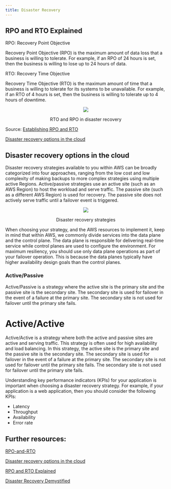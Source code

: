 ```yaml
---
title: Disaster Recovery
---
```


## RPO and RTO Explained

RPO: Recovery Point Objective

Recovery Point Objective (RPO) is the maximum amount of data loss that a business is willing to tolerate. For example, if an RPO of 24 hours is set, then the business is willing to lose up to 24 hours of data.

RTO: Recovery Time Objective

Recovery Time Objective (RTO) is the maximum amount of time that a business is willing to tolerate for its systems to be unavailable. For example, if an RTO of 4 hours is set, then the business is willing to tolerate up to 4 hours of downtime.

<div>
<div align="center"><img src="https://d2908q01vomqb2.cloudfront.net/972a67c48192728a34979d9a35164c1295401b71/2022/05/31/ClouldOps_913_1.png" /></div>
<div><p align="center">RTO and RPO in disaster recovery 
</p></div>
</div>

Source:  [Establishing RPO and RTO ](https://aws.amazon.com/blogs/mt/establishing-rpo-and-rto-targets-for-cloud-applications/)

[Disaster recovery options in the cloud](https://docs.aws.amazon.com/whitepapers/latest/disaster-recovery-workloads-on-aws/disaster-recovery-options-in-the-cloud.html)

## Disaster recovery options in the cloud

Disaster recovery strategies available to you within AWS can be broadly categorized into four approaches, ranging from the low cost and low complexity of making backups to more complex strategies using multiple active Regions. Active/passive strategies use an active site (such as an AWS Region) to host the workload and serve traffic. The passive site (such as a different AWS Region) is used for recovery. The passive site does not actively serve traffic until a failover event is triggered.

<div>
<div align="center"><img src={require('@site/static/img/Disaster-recovery-strategie.png').default} /></div>
<div><p align="center">Disaster recovery strategies</p></div>
</div>

When choosing your strategy, and the AWS resources to implement it, keep in mind that within AWS, we commonly divide services into the data plane and the control plane. The data plane is responsible for delivering real-time service while control planes are used to configure the environment. For maximum resiliency, you should use only data plane operations as part of your failover operation. This is because the data planes typically have higher availability design goals than the control planes.

### Active/Passive

Active/Passive is a strategy where the active site is the primary site and the passive site is the secondary site. The secondary site is used for failover in the event of a failure at the primary site. The secondary site is not used for failover until the primary site fails.
# Active/Active

Active/Active is a strategy where both the active and passive sites are active and serving traffic. This strategy is often used for high availability and load balancing. In this strategy, the active site is the primary site and the passive site is the secondary site. The secondary site is used for failover in the event of a failure at the primary site. The secondary site is not used for failover until the primary site fails. The secondary site is not used for failover until the primary site fails.

Understanding key performance indicators (KPIs) for your application is important when choosing a disaster recovery strategy. For example, if your application is a web application, then you should consider the following KPIs:

* Latency
* Throughput
* Availability
* Error rate

## Further resources:

[RPO-and-RTO](https://aws.amazon.com/blogs/mt/establishing-rpo-and-rto-targets-for-cloud-applications/)


[Disaster recovery options in the cloud](https://docs.aws.amazon.com/whitepapers/latest/disaster-recovery-workloads-on-aws/disaster-recovery-options-in-the-cloud.html)

[RPO and RTO Explained](https://youtu.be/rD3nBaS3OG4)

[Disaster Recovery Demystified](https://youtu.be/wgvq9y8wwNQ)